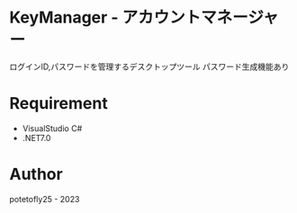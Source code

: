 # KeyManager - アカウントマネージャー

ログインID,パスワードを管理するデスクトップツール
パスワード生成機能あり


# Requirement

* VisualStudio C#
* .NET7.0


# Author

potetofly25 - 2023
